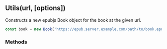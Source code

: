 <h2 id="utils">Utils(url, [options])</h2>

Constructs a new epubjs Book object for the book at the given url.

```js
const book = new Book('https://epub.server.example.com/path/to/book.epub');
```

<h3 id='utils.methods'>Methods</h3>

